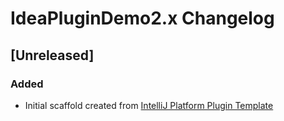 <!-- Keep a Changelog guide -> https://keepachangelog.com -->

# IdeaPluginDemo2.x Changelog

## [Unreleased]
### Added
- Initial scaffold created from [IntelliJ Platform Plugin Template](https://github.com/JetBrains/intellij-platform-plugin-template)
